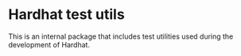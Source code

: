 # Hardhat test utils

This is an internal package that includes test utilities used during the development of Hardhat.
